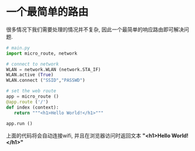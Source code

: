 # 一个最简单的路由

很多情况下我们需要处理的情况并不复杂, 因此一个最简单的响应路由即可解决问题.

```python
# main.py
import micro_route, network

# connect to network
WLAN = network.WLAN (network.STA_IF)
WLAN.active (True)
WLAN.connect ("SSID","PASSWD")

# set the web route
app = micro_route ()
@app.route ('/')
def index (context):
   return """<h1>Hello World!</h1>"""
    
app.run ()
```



上面的代码将会自动连接wifi, 并且在浏览器访问时返回文本 **"\<h1\>Hello World!\</h1\>"**

